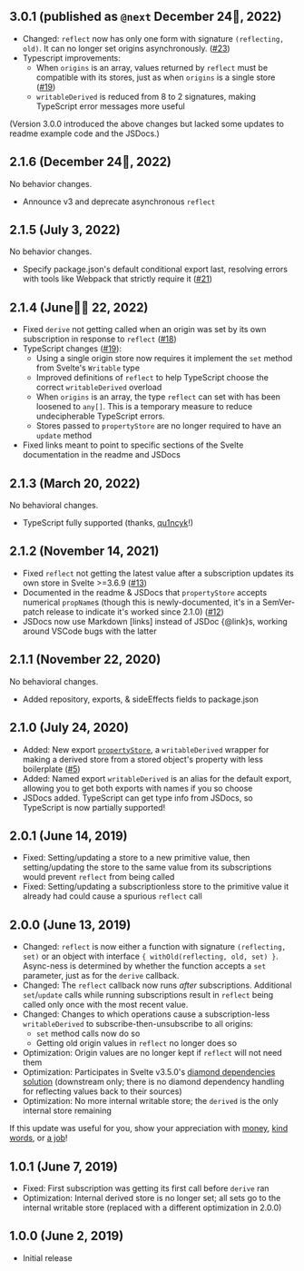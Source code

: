 ## 3.0.1 (published as `@next` December 24🎄, 2022)

- Changed: `reflect` now has only one form with signature `(reflecting, old)`. It can no longer set origins asynchronously. ([#23](https://github.com/PixievoltNo1/svelte-writable-derived/issues/23))
- Typescript improvements:
	- When `origins` is an array, values returned by `reflect` must be compatible with its stores, just as when `origins` is a single store ([#19](https://github.com/PixievoltNo1/svelte-writable-derived/issues/19))
	- `writableDerived` is reduced from 8 to 2 signatures, making TypeScript error messages more useful

(Version 3.0.0 introduced the above changes but lacked some updates to readme example code and the JSDocs.)

## 2.1.6 (December 24🎄, 2022)

No behavior changes.

- Announce v3 and deprecate asynchronous `reflect`

## 2.1.5 (July 3, 2022)

No behavior changes.

- Specify package.json's default conditional export last, resolving errors with tools like Webpack that strictly require it ([#21](https://github.com/PixievoltNo1/svelte-writable-derived/issues/21))

## 2.1.4 (June🏳️‍🌈 22, 2022)

- Fixed `derive` not getting called when an origin was set by its own subscription in response to `reflect` ([#18](https://github.com/PixievoltNo1/svelte-writable-derived/issues/18))
- TypeScript changes ([#19](https://github.com/PixievoltNo1/svelte-writable-derived/issues/19)):
	- Using a single origin store now requires it implement the `set` method from Svelte's `Writable` type
	- Improved definitions of `reflect` to help TypeScript choose the correct `writableDerived` overload
	- When `origins` is an array, the type `reflect` can set with has been loosened to `any[]`. This is a temporary measure to reduce undecipherable TypeScript errors.
	- Stores passed to `propertyStore` are no longer required to have an `update` method
- Fixed links meant to point to specific sections of the Svelte documentation in the readme and JSDocs

## 2.1.3 (March 20, 2022)

No behavioral changes.

- TypeScript fully supported (thanks, [qu1ncyk](https://github.com/qu1ncyk)!)

## 2.1.2 (November 14, 2021)

- Fixed `reflect` not getting the latest value after a subscription updates its own store in Svelte >=3.6.9 ([#13](https://github.com/PixievoltNo1/svelte-writable-derived/issues/13))
- Documented in the readme & JSDocs that `propertyStore` accepts numerical `propName`s (though this is newly-documented, it's in a SemVer-patch release to indicate it's worked since 2.1.0) ([#12](https://github.com/PixievoltNo1/svelte-writable-derived/issues/12))
- JSDocs now use Markdown \[links] instead of JSDoc {@link}s, working around VSCode bugs with the latter

## 2.1.1 (November 22, 2020)

No behavioral changes.

- Added repository, exports, & sideEffects fields to package.json

## 2.1.0 (July 24, 2020)

- Added: New export [`propertyStore`](README.md#named-export-propertystore), a `writableDerived` wrapper for making a derived store from a stored object's property with less boilerplate ([#5](https://github.com/PixievoltNo1/svelte-writable-derived/issues/5))
- Added: Named export `writableDerived` is an alias for the default export, allowing you to get both exports with names if you so choose
- JSDocs added. TypeScript can get type info from JSDocs, so TypeScript is now partially supported!

## 2.0.1 (June 14, 2019)

- Fixed: Setting/updating a store to a new primitive value, then setting/updating the store to the same value from its subscriptions would prevent `reflect` from being called
- Fixed: Setting/updating a subscriptionless store to the primitive value it already had could cause a spurious `reflect` call

## 2.0.0 (June 13, 2019)

- Changed: `reflect` is now either a function with signature `(reflecting, set)` or an object with interface `{ withOld(reflecting, old, set) }`. Async-ness is determined by whether the function accepts a `set` parameter, just as for the `derive` callback.
- Changed: The `reflect` callback now runs *after* subscriptions. Additional `set`/`update` calls while running subscriptions result in `reflect` being called only once with the most recent value.
- Changed: Changes to which operations cause a subscription-less `writableDerived` to subscribe-then-unsubscribe to all origins:
	- `set` method calls now do so
	- Getting old origin values in `reflect` no longer does so
- Optimization: Origin values are no longer kept if `reflect` will not need them
- Optimization: Participates in Svelte v3.5.0's [diamond dependencies solution](https://github.com/sveltejs/svelte/pull/2955) (downstream only; there is no diamond dependency handling for reflecting values back to their sources)
- Optimization: No more internal writable store; the `derived` is the only internal store remaining

If this update was useful for you, show your appreciation with [money](README.md#--with-money), [kind words](README.md#--with-kind-words), or [a job](README.md#--with-a-job)!

## 1.0.1 (June 7, 2019)

- Fixed: First subscription was getting its first call before `derive` ran
- Optimization: Internal derived store is no longer set; all sets go to the internal writable store (replaced with a different optimization in 2.0.0)

## 1.0.0 (June 2, 2019)

- Initial release